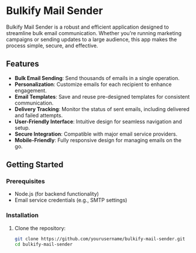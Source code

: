 # Bulkify Mail Sender

Bulkify Mail Sender is a robust and efficient application designed to streamline bulk email communication. Whether you're running marketing campaigns or sending updates to a large audience, this app makes the process simple, secure, and effective.

## Features

- **Bulk Email Sending**: Send thousands of emails in a single operation.
- **Personalization**: Customize emails for each recipient to enhance engagement.
- **Email Templates**: Save and reuse pre-designed templates for consistent communication.
- **Delivery Tracking**: Monitor the status of sent emails, including delivered and failed attempts.
- **User-Friendly Interface**: Intuitive design for seamless navigation and setup.
- **Secure Integration**: Compatible with major email service providers.
- **Mobile-Friendly**: Fully responsive design for managing emails on the go.

## Getting Started

### Prerequisites
- Node.js (for backend functionality)
- Email service credentials (e.g., SMTP settings)

### Installation

1. Clone the repository:
   ```bash
   git clone https://github.com/yourusername/bulkify-mail-sender.git
   cd bulkify-mail-sender
